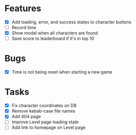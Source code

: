 # Features

- [x] Add loading, error, and success states to character buttons
- [ ] Record time
- [x] Show modal when all characters are found
- [ ] Save score to leaderboard if it's in top 10

# Bugs

- [x] Time is not being reset when starting a new game

# Tasks

- [x] Fix character coordinates on DB
- [x] Remove kebab-case file names
- [x] Add 404 page
- [ ] Improve Level page loading state
- [ ] Add link to homepage on Level page